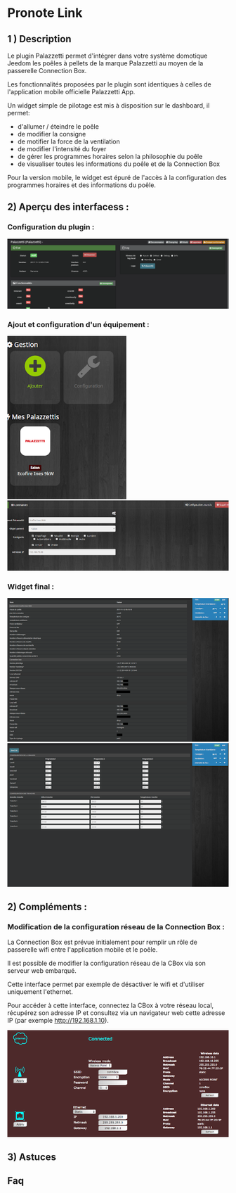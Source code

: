 # Pronote Link

## 1 ) Description

Le plugin Palazzetti permet d'intégrer dans votre système domotique Jeedom les poêles à pellets de la marque Palazzetti au moyen de la passerelle Connection Box. 

Les fonctionnalités proposées par le plugin sont identiques à celles de l'application mobile officielle Palazzetti App. 

Un widget simple de pilotage est mis à disposition sur le dashboard, il permet: 

- d'allumer / éteindre le poêle 
- de modifier la consigne 
- de motifier la force de la ventilation 
- de modifier l'intensité du foyer 
- de gérer les programmes horaires selon la philosophie du poêle 
- de visualiser toutes les informations du poêle et de la Connection Box 


Pour la version mobile, le widget est épuré de l'accès à la configuration des programmes horaires et des informations du poêle.
<br>

## 2) Aperçu des interfacess : 

### Configuration du plugin :

![Configuration du plugin](../images/ConfigModule.png)

### Ajout et configuration d'un équipement :

![Configuration de l'équipement 1](../images/configequip_1.png)
![Configuration de l'équipement 2](../images/configequip_2.png)

### Widget final : 

![Presentation Widget 1](../images/widget_1.png)
![Presentation Widget 2](../images/widget_2.png)

## 2) Compléments : 

### Modification de la configuration réseau de la Connection Box : 

La Connection Box est prévue initialement pour remplir un rôle de passerelle wifi entre l'application mobile et le poêle. 

Il est possible de modifier la configuration réseau de la CBox via son serveur web embarqué. 

Cette interface permet par exemple de désactiver le wifi et d'utiliser uniquement l'ethernet. 

Pour accéder à cette interface, connectez la CBox à votre réseau local, récupérez son adresse IP et consultez via un navigateur web cette adresse IP (par exemple http://192.168.1.10). 

![Interface Con Boxe](../images/ModifConBox.png)

## 3) Astuces

## Faq
